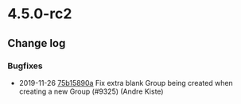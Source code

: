 # 4.5.0-rc2

<!--- Changes below this line will be automatically regenerated -->
<!-- markdownlint-disable proper-names enhanced-proper-names -->

## Change log

### Bugfixes

- 2019-11-26 [75b15890a](https://github.com/silverstripe/silverstripe-framework/commit/75b15890a22e4b1d90b622f8212cd5c8cfd7f153) Fix extra blank Group being created when creating a new Group (#9325) (Andre Kiste)

<!--- Changes above this line will be automatically regenerated -->
